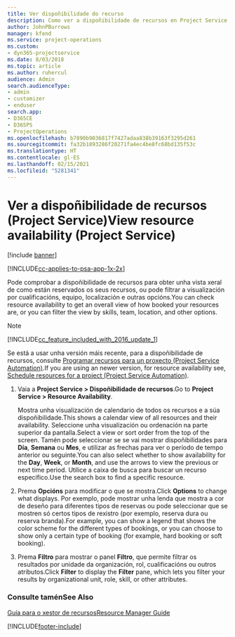 ```yaml
---
title: Ver dispoñibilidade do recurso
description: Como ver a dispoñibilidade de recursos en Project Service
author: JohnPBurrows
manager: kfend
ms.service: project-operations
ms.custom:
- dyn365-projectservice
ms.date: 8/03/2018
ms.topic: article
ms.author: ruhercul
audience: Admin
search.audienceType:
- admin
- customizer
- enduser
search.app:
- D365CE
- D365PS
- ProjectOperations
ms.openlocfilehash: b7890b9036817f7427adaa838b39163f3295d261
ms.sourcegitcommit: fa32b1893286f20271fa4ec4be8fc68bd135f53c
ms.translationtype: HT
ms.contentlocale: gl-ES
ms.lasthandoff: 02/15/2021
ms.locfileid: "5281341"
---
```

# <a name="view-resource-availability-project-service"></a><span data-ttu-id="5d4e3-103">Ver a dispoñibilidade de recursos (Project Service)</span><span class="sxs-lookup"><span data-stu-id="5d4e3-103">View resource availability (Project Service)</span></span>

[!include [banner](../includes/psa-now-project-operations.md)]

[!INCLUDE[cc-applies-to-psa-app-1x-2x](../includes/cc-applies-to-psa-app-1x-2x.md)]

<span data-ttu-id="5d4e3-104">Pode comprobar a dispoñibilidade de recursos para obter unha vista xeral de como están reservados os seus recursos, ou pode filtrar a visualización por cualificacións, equipo, localización e outras opcións.</span><span class="sxs-lookup"><span data-stu-id="5d4e3-104">You can check resource availability to get an overall view of how booked your resources are, or you can filter the view by skills, team, location, and other options.</span></span>  
  
> [!NOTE]
> [!INCLUDE[cc_feature_included_with_2016_update_1](../includes/cc-feature-included-with-2016-update-1.md)]  
> 
>  <span data-ttu-id="5d4e3-105">Se está a usar unha versión máis recente, para a dispoñibilidade de recursos, consulte [Programar recursos para un proxecto (Project Service Automation)](../psa/schedule-resources-project.md).</span><span class="sxs-lookup"><span data-stu-id="5d4e3-105">If you are using an newer version, for resource availability see, [Schedule resources for a project (Project Service Automation)](../psa/schedule-resources-project.md).</span></span>  

1. <span data-ttu-id="5d4e3-106">Vaia a **Project Service > Dispoñibilidade de recursos**.</span><span class="sxs-lookup"><span data-stu-id="5d4e3-106">Go to **Project Service > Resource Availability**.</span></span>  

    <span data-ttu-id="5d4e3-107">Mostra unha visualización de calendario de todos os recursos e a súa dispoñibilidade.</span><span class="sxs-lookup"><span data-stu-id="5d4e3-107">This shows a calendar view of all resources and their availability.</span></span> <span data-ttu-id="5d4e3-108">Seleccione unha visualización ou ordenación na parte superior da pantalla.</span><span class="sxs-lookup"><span data-stu-id="5d4e3-108">Select a view or sort order from the top of the screen.</span></span> <span data-ttu-id="5d4e3-109">Tamén pode seleccionar se se vai mostrar dispoñibilidades para **Día**, **Semana** ou **Mes**, e utilizar as frechas para ver o período de tempo anterior ou seguinte.</span><span class="sxs-lookup"><span data-stu-id="5d4e3-109">You can also select whether to show availability for the **Day**, **Week**, or **Month**, and use the arrows to view the previous or next time period.</span></span> <span data-ttu-id="5d4e3-110">Utilice a caixa de busca para buscar un recurso específico.</span><span class="sxs-lookup"><span data-stu-id="5d4e3-110">Use the search box to find a specific resource.</span></span>  

2. <span data-ttu-id="5d4e3-111">Prema **Opcións** para modificar o que se mostra.</span><span class="sxs-lookup"><span data-stu-id="5d4e3-111">Click **Options** to change what displays.</span></span> <span data-ttu-id="5d4e3-112">Por exemplo, pode mostrar unha lenda que mostra a cor de deseño para diferentes tipos de reservas ou pode seleccionar que se mostren só certos tipos de rexistro (por exemplo, reserva dura ou reserva branda).</span><span class="sxs-lookup"><span data-stu-id="5d4e3-112">For example, you can show a legend that shows the color scheme for the different types of bookings, or you can choose to show only a certain type of booking (for example, hard booking or soft booking).</span></span>  

3. <span data-ttu-id="5d4e3-113">Prema **Filtro** para mostrar o panel **Filtro**, que permite filtrar os resultados por unidade da organización, rol, cualificacións ou outros atributos.</span><span class="sxs-lookup"><span data-stu-id="5d4e3-113">Click **Filter** to display the **Filter** pane, which lets you filter your results by organizational unit, role, skill, or other attributes.</span></span>  

### <a name="see-also"></a><span data-ttu-id="5d4e3-114">Consulte tamén</span><span class="sxs-lookup"><span data-stu-id="5d4e3-114">See Also</span></span>  
 [<span data-ttu-id="5d4e3-115">Guía para o xestor de recursos</span><span class="sxs-lookup"><span data-stu-id="5d4e3-115">Resource Manager Guide</span></span>](../psa/resource-manager-guide.md)


[!INCLUDE[footer-include](../includes/footer-banner.md)]